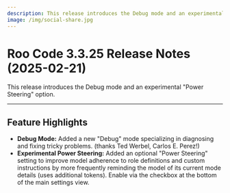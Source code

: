 ```yaml
---
description: This release introduces the Debug mode and an experimental "Power Steering" option.
image: /img/social-share.jpg
---
```


# Roo Code 3.3.25 Release Notes (2025-02-21)

This release introduces the Debug mode and an experimental "Power Steering" option.

---

## Feature Highlights

*   **Debug Mode:** Added a new "Debug" mode specializing in diagnosing and fixing tricky problems. (thanks Ted Werbel, Carlos E. Perez!)
*   **Experimental Power Steering:** Added an optional "Power Steering" setting to improve model adherence to role definitions and custom instructions by more frequently reminding the model of its current mode details (uses additional tokens). Enable via the checkbox at the bottom of the main settings view.